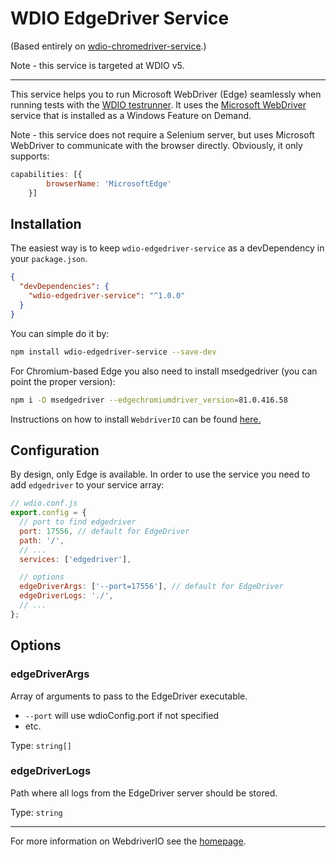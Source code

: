 WDIO EdgeDriver Service
================================

(Based entirely on [wdio-chromedriver-service](https://www.npmjs.com/package/wdio-chromedriver-service).)

Note - this service is targeted at WDIO v5.

----

This service helps you to run Microsoft WebDriver (Edge) seamlessly when running tests with the [WDIO testrunner](http://webdriver.io/guide/testrunner/gettingstarted.html).
It uses the [Microsoft WebDriver](https://developer.microsoft.com/en-us/microsoft-edge/tools/webdriver/) service that is installed as a Windows Feature on Demand.

Note - this service does not require a Selenium server, but uses Microsoft WebDriver to communicate with the browser directly.
Obviously, it only supports:

```js
capabilities: [{
        browserName: 'MicrosoftEdge'
    }]
```

## Installation

The easiest way is to keep `wdio-edgedriver-service` as a devDependency in your `package.json`.

```json
{
  "devDependencies": {
    "wdio-edgedriver-service": "^1.0.0"
  }
}
```

You can simple do it by:

```bash
npm install wdio-edgedriver-service --save-dev
```

For Chromium-based Edge you also need to install msedgedriver (you can point the proper version):

```bash
npm i -D msedgedriver --edgechromiumdriver_version=81.0.416.58
```

Instructions on how to install `WebdriverIO` can be found [here.](http://webdriver.io/guide/getstarted/install.html)

## Configuration

By design, only Edge is available. In order to use the service you need to add `edgedriver` to your service array:

```js
// wdio.conf.js
export.config = {
  // port to find edgedriver
  port: 17556, // default for EdgeDriver
  path: '/',
  // ...
  services: ['edgedriver'],

  // options
  edgeDriverArgs: ['--port=17556'], // default for EdgeDriver
  edgeDriverLogs: './',
  // ...
};
```

## Options

### edgeDriverArgs
Array of arguments to pass to the EdgeDriver executable.
* `--port` will use wdioConfig.port if not specified
* etc.

Type: `string[]`
### edgeDriverLogs
Path where all logs from the EdgeDriver server should be stored.

Type: `string`



----

For more information on WebdriverIO see the [homepage](http://webdriver.io).
